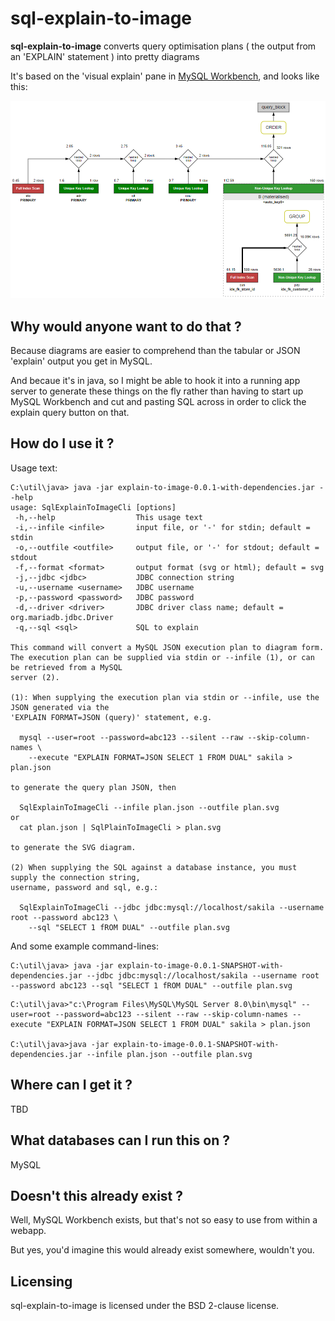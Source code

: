 # sql-explain-to-image

**sql-explain-to-image**  converts query optimisation plans ( the output from an 'EXPLAIN' statement ) into pretty diagrams

It's based on the 'visual explain' pane in [MySQL Workbench](https://www.mysql.com/products/workbench/), and looks like this:

![](https://raw.githubusercontent.com/randomnoun/sql-explain-to-image/master/src/site/readme/sakila-7g.png)

## Why would anyone want to do that  ?

Because diagrams are easier to comprehend than the tabular or JSON 'explain' output you get in MySQL.

And becaue it's in java, so I might be able to hook it into a running app server to generate these things on the fly rather than having to start up MySQL Workbench and cut and pasting SQL across in order to click the explain query button on that.

## How do I use it ? 

Usage text:
```
C:\util\java> java -jar explain-to-image-0.0.1-with-dependencies.jar --help
usage: SqlExplainToImageCli [options]
 -h,--help                  This usage text
 -i,--infile <infile>       input file, or '-' for stdin; default = stdin
 -o,--outfile <outfile>     output file, or '-' for stdout; default = stdout
 -f,--format <format>       output format (svg or html); default = svg
 -j,--jdbc <jdbc>           JDBC connection string
 -u,--username <username>   JDBC username
 -p,--password <password>   JDBC password
 -d,--driver <driver>       JDBC driver class name; default = org.mariadb.jdbc.Driver
 -q,--sql <sql>             SQL to explain

This command will convert a MySQL JSON execution plan to diagram form.
The execution plan can be supplied via stdin or --infile (1), or can be retrieved from a MySQL
server (2).

(1): When supplying the execution plan via stdin or --infile, use the JSON generated via the
'EXPLAIN FORMAT=JSON (query)' statement, e.g.

  mysql --user=root --password=abc123 --silent --raw --skip-column-names \
    --execute "EXPLAIN FORMAT=JSON SELECT 1 FROM DUAL" sakila > plan.json

to generate the query plan JSON, then

  SqlExplainToImageCli --infile plan.json --outfile plan.svg
or
  cat plan.json | SqlPlainToImageCli > plan.svg

to generate the SVG diagram.

(2) When supplying the SQL against a database instance, you must supply the connection string,
username, password and sql, e.g.:

  SqlExplainToImageCli --jdbc jdbc:mysql://localhost/sakila --username root --password abc123 \
    --sql "SELECT 1 fROM DUAL" --outfile plan.svg
```

And some example command-lines:

```
C:\util\java> java -jar explain-to-image-0.0.1-SNAPSHOT-with-dependencies.jar --jdbc jdbc:mysql://localhost/sakila --username root --password abc123 --sql "SELECT 1 fROM DUAL" --outfile plan.svg
```

```
C:\util\java>"c:\Program Files\MySQL\MySQL Server 8.0\bin\mysql" --user=root --password=abc123 --silent --raw --skip-column-names --execute "EXPLAIN FORMAT=JSON SELECT 1 FROM DUAL" sakila > plan.json

C:\util\java>java -jar explain-to-image-0.0.1-SNAPSHOT-with-dependencies.jar --infile plan.json --outfile plan.svg
```

## Where can I get it ? 

TBD

## What databases can I run this on ?

MySQL

## Doesn't this already exist ?

Well, MySQL Workbench exists, but that's not so easy to use from within a webapp.

But yes, you'd imagine this would already exist somewhere, wouldn't you.

## Licensing

sql-explain-to-image is licensed under the BSD 2-clause license.

